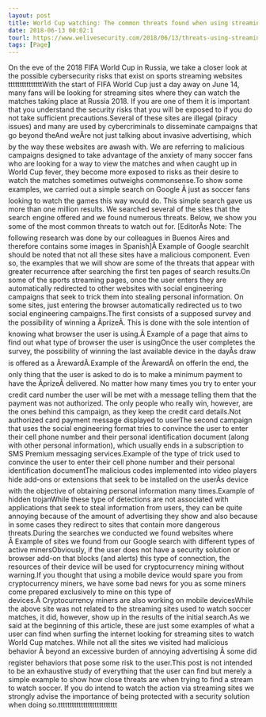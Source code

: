```yaml
---
layout: post
title: World Cup watching: The common threats found when using streaming sites
date: 2018-06-13 00:02:1
tourl: https://www.welivesecurity.com/2018/06/13/threats-using-streaming-sites-sport/
tags: [Page]
---
```

On the eve of the 2018 FIFA World Cup in Russia, we take a closer look at the possible cybersecurity risks that exist on sports streaming websites tttttttttttttttWith the start of FIFA World Cup just a day away on June 14, many fans will be looking for streaming sites where they can watch the matches taking place at Russia 2018. If you are one of them it is important that you understand the security risks that you will be exposed to if you do not take sufficient precautions.Several of these sites are illegal (piracy issues) and many are used by cybercriminals to disseminate campaigns that go beyond theAnd weÂre not just talking about invasive advertising, which by the way these websites are awash with. We are referring to malicious campaigns designed to take advantage of the anxiety of many soccer fans who are looking for a way to view the matches and when caught up in World Cup fever, they become more exposed to risks as their desire to watch the matches sometimes outweighs commonsense.To show some examples, we carried out a simple search on Google Â just as soccer fans looking to watch the games this way would do. This simple search gave us more than one million results. We searched several of the sites that the search engine offered and we found numerous threats. Below, we show you some of the most common threats to watch out for. [EditorÂs Note: The following research was done by our colleagues in Buenos Aires and therefore contains some images in Spanish]Â Example of Google searchIt should be noted that not all these sites have a malicious component. Even so, the examples that we will show are some of the threats that appear with greater recurrence after searching the first ten pages of search results.On some of the sports streaming pages, once the user enters they are automatically redirected to other websites with social engineering campaigns that seek to trick them into stealing personal information. On some sites, just entering the browser automatically redirected us to two social engineering campaigns.The first consists of a supposed survey and the possibility of winning a ÂprizeÂ. This is done with the sole intention of knowing what browser the user is using.Â Example of a page that aims to find out what type of browser the user is usingOnce the user completes the survey, the possibility of winning the last available device in the dayÂs draw is offered as a ÂrewardÂ.Example of the ÂrewardÂ on offerIn the end, the only thing that the user is asked to do is to make a minimum payment to have the ÂprizeÂ delivered. No matter how many times you try to enter your credit card number the user will be met with a message telling them that the payment was not authorized. The only people who really win, however, are the ones behind this campaign, as they keep the credit card details.Not authorized card payment message displayed to userThe second campaign that uses the social engineering format tries to convince the user to enter their cell phone number and their personal identification document (along with other personal information), which usually ends in a subscription to SMS Premium messaging services.Example of the type of trick used to convince the user to enter their cell phone number and their personal identification documentThe malicious codes implemented into video players hide add-ons or extensions that seek to be installed on the userÂs device with the objective of obtaining personal information many times.Example of hidden trojanWhile these type of detections are not associated with applications that seek to steal information from users, they can be quite annoying because of the amount of advertising they show and also because in some cases they redirect to sites that contain more dangerous threats.During the searches we conducted we found websites where Â Example of sites we found from our Google search with different types of active minersObviously, if the user does not have a security solution or browser add-on that blocks (and alerts) this type of connection, the resources of their device will be used for cryptocurrency mining without warning.If you thought that using a mobile device would spare you from cryptocurrency miners, we have some bad news for you as some miners come prepared exclusively to mine on this type of devices.Â Cryptocurrency miners are also working on mobile devicesWhile the above site was not related to the streaming sites used to watch soccer matches, it did, however, show up in the results of the initial search.As we said at the beginning of this article, these are just some examples of what a user can find when surfing the internet looking for streaming sites to watch World Cup matches. While not all the sites we visited had malicious behavior Â beyond an excessive burden of annoying advertising Â some did register behaviors that pose some risk to the user.This post is not intended to be an exhaustive study of everything that the user can find but merely a simple example to show how close threats are when trying to find a stream to watch soccer. If you do intend to watch the action via streaming sites we strongly advise the importance of being protected with a security solution when doing so.tttttttttttttttttttttttttt